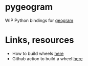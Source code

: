 # pygeogram
WIP Python bindings for [geogram](https://github.com/BrunoLevy/geogram)


# Links, resources
- How to build wheels [here](https://gertjanvandenburg.com/blog/wheels/) 
- Github action to build a wheel [here](https://github.com/pypa/cibuildwheel)

